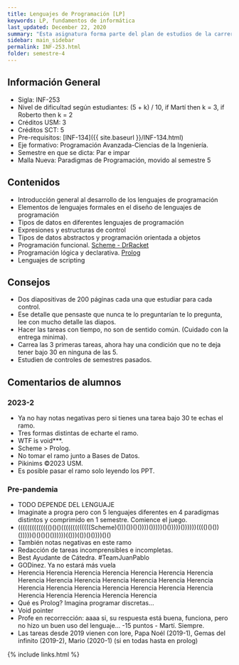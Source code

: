 ```yaml
---
title: Lenguajes de Programación [LP]
keywords: LP, fundamentos de informática
last_updated: December 22, 2020
summary: "Esta asignatura forma parte del plan de estudios de la carrera Ingeniería Civil Informática, conducente a la Licenciatura en Ciencias de la Ingeniería. El propósito de esta es dar conocer los conceptos más relevantes asociados al diseño de lenguajes y los principales paradigmas de programación, que permitan al estudiante evaluar críticamente diferentes lenguajes de programación y elegir el más adecuado, para resolver un determinado tipo de problema de programación y facilitar el aprendizaje de nuevos lenguajes."
sidebar: main_sidebar
permalink: INF-253.html
folder: semestre-4
---
```



## Información General

- Sigla: INF-253
- Nivel de dificultad según estudiantes: (5 + k) / 10, if Martí then k = 3, if Roberto then k = 2
- Créditos USM: 3
- Créditos SCT: 5
- Pre-requisitos: [INF-134]({{ site.baseurl }}/INF-134.html)
- Eje formativo: Programación Avanzada-Ciencias de la Ingeniería.
- Semestre en que se dicta: Par e impar
- Malla Nueva: Paradigmas de Programación, movido al semestre 5

## Contenidos

- Introducción general al desarrollo de los lenguajes de programación
- Elementos de lenguajes formales en el diseño de lenguajes de programación
- Tipos de datos en diferentes lenguajes de programación
- Expresiones y estructuras de control
- Tipos de datos abstractos y programación orientada a objetos
- Programación funcional. [Scheme - DrRacket][1]
- Programación lógica y declarativa. [Prolog][2]
- Lenguajes de scripting

## Consejos

- Dos diapositivas de 200 páginas cada una que estudiar para cada control.
- Ese detalle que pensaste que nunca te lo preguntarían te lo pregunta, lee con mucho detalle las diapos.
- Hacer las tareas con tiempo, no son de sentido común. (Cuidado con la entrega minima).
- Carrea las 3 primeras tareas, ahora hay una condición que no te deja tener bajo 30 en ninguna de las 5.
- Estudien de controles de semestres pasados.

## Comentarios de alumnos

### 2023-2

- Ya no hay notas negativas pero si tienes una tarea bajo 30 te echas el ramo.
- Tres formas distintas de echarte el ramo.
- WTF is void***.
- Scheme > Prolog.
- No tomar el ramo junto a Bases de Datos.
- Pikinims ©2023 USM.
- Es posible pasar el ramo solo leyendo los PPT.

### Pre-pandemia

- TODO DEPENDE DEL LENGUAJE
- Imaginate a progra pero con 5 lenguajes diferentes en 4 paradigmas distintos y comprimido en 1 semestre. Comience el juego.
- (((((((((((((()()()(((((((((((((Scheme)()))())()())))()))))()()))))())))))(((()()())()))))()()()()())))))(()))(())()())))()()
- También notas negativas en este ramo
- Redacción de tareas incomprensibles e incompletas.
- Best Ayudante de Cátedra. #TeamJuanPablo
- GODinez. Ya no estará más vuela
- Herencia Herencia Herencia Herencia Herencia Herencia Herencia Herencia Herencia Herencia Herencia Herencia Herencia Herencia Herencia Herencia Herencia Herencia Herencia Herencia Herencia Herencia Herencia Herencia Herencia Herencia
- Qué es Prolog? Imagina programar discretas...
- Void pointer
- Profe en recorrección: aaaa si, su respuesta está buena, funciona, pero no hizo un buen uso del lenguaje... -15 puntos - Martí. Siempre.
- Las tareas desde 2019 vienen con lore, Papa Noél (2019-1), Gemas del infinito (2019-2), Mario (2020-1) (si en todas hasta en prolog)

[1]: http://racket-lang.org/download/
[2]: https://www.swi-prolog.org/download/stable

{% include links.html %}
